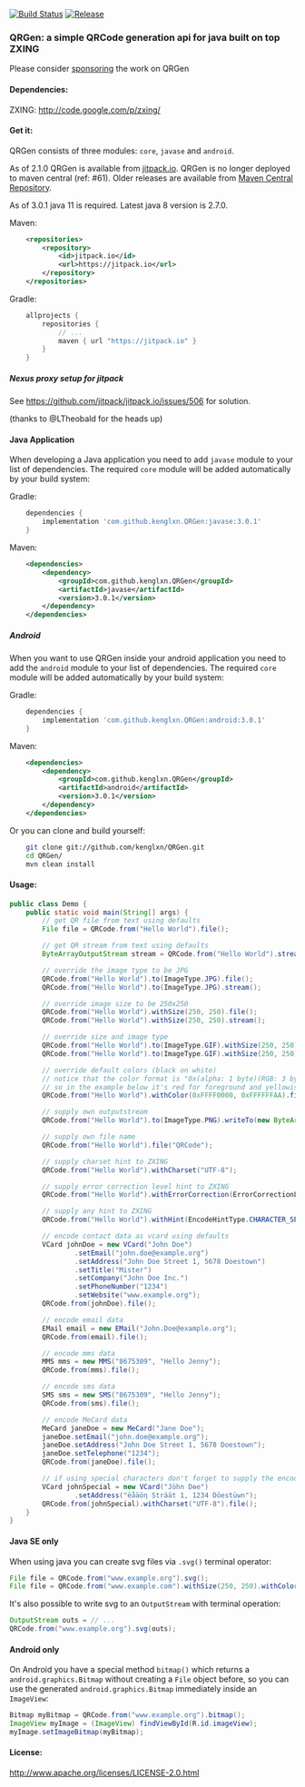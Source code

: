 [![Build Status](https://travis-ci.org/kenglxn/QRGen.png?branch=master)](https://travis-ci.org/kenglxn/QRGen)
[![Release](https://img.shields.io/github/tag/kenglxn/QRGen.svg?label=JitPack)](https://jitpack.io/#kenglxn/QRGen)

### QRGen: a simple QRCode generation api for java built on top ZXING

Please consider [sponsoring](https://github.com/sponsors/kenglxn) the work on QRGen 

#### Dependencies:

ZXING: http://code.google.com/p/zxing/

#### Get it:

QRGen consists of three modules: ```core```, ```javase``` and ```android```.

As of 2.1.0 QRGen is available from [jitpack.io](https://jitpack.io/#kenglxn/QRGen). QRGen is no longer deployed to maven central (ref: #61).
Older releases are available from [Maven Central Repository](http://search.maven.org/#browse%7C-852965118).

As of 3.0.1 java 11 is required. 
Latest java 8 version is 2.7.0.

Maven:

```xml
    <repositories>
        <repository>
            <id>jitpack.io</id>
            <url>https://jitpack.io</url>
        </repository>
    </repositories>
```

Gradle:

```gradle
    allprojects {
        repositories {
            // ...
            maven { url "https://jitpack.io" }
        }
    }
```

##### Nexus proxy setup for jitpack

See https://github.com/jitpack/jitpack.io/issues/506 for solution.

(thanks to @LTheobald for the heads up)

#### Java Application

When developing a Java application you need to add ```javase``` module to your list of dependencies. The required ```core``` module will be added automatically by your build system:


Gradle:

```gradle
    dependencies {
        implementation 'com.github.kenglxn.QRGen:javase:3.0.1'
    }
```

Maven:

```xml
    <dependencies>
        <dependency>
            <groupId>com.github.kenglxn.QRGen</groupId>
            <artifactId>javase</artifactId>
            <version>3.0.1</version>
        </dependency>
    </dependencies>
```

##### Android

When you want to use QRGen inside your android application you need to add the ```android``` module to your list of dependencies. The required ```core``` module will be added automatically by your build system:

Gradle:

```gradle
    dependencies {
        implementation 'com.github.kenglxn.QRGen:android:3.0.1'
    }
```

Maven:

```xml
    <dependencies>
        <dependency>
            <groupId>com.github.kenglxn.QRGen</groupId>
            <artifactId>android</artifactId>
            <version>3.0.1</version>
        </dependency>
    </dependencies>
```

Or you can clone and build yourself:

```bash
    git clone git://github.com/kenglxn/QRGen.git
    cd QRGen/
    mvn clean install
```

#### Usage:

```java
public class Demo {
    public static void main(String[] args) {
        // get QR file from text using defaults
        File file = QRCode.from("Hello World").file();

        // get QR stream from text using defaults
        ByteArrayOutputStream stream = QRCode.from("Hello World").stream();

        // override the image type to be JPG
        QRCode.from("Hello World").to(ImageType.JPG).file();
        QRCode.from("Hello World").to(ImageType.JPG).stream();

        // override image size to be 250x250
        QRCode.from("Hello World").withSize(250, 250).file();
        QRCode.from("Hello World").withSize(250, 250).stream();

        // override size and image type
        QRCode.from("Hello World").to(ImageType.GIF).withSize(250, 250).file();
        QRCode.from("Hello World").to(ImageType.GIF).withSize(250, 250).stream();

        // override default colors (black on white)
        // notice that the color format is "0x(alpha: 1 byte)(RGB: 3 bytes)"
        // so in the example below it's red for foreground and yellowish for background, both 100% alpha (FF).
        QRCode.from("Hello World").withColor(0xFFFF0000, 0xFFFFFFAA).file();

        // supply own outputstream
        QRCode.from("Hello World").to(ImageType.PNG).writeTo(new ByteArrayOutputStream());

        // supply own file name
        QRCode.from("Hello World").file("QRCode");

        // supply charset hint to ZXING
        QRCode.from("Hello World").withCharset("UTF-8");

        // supply error correction level hint to ZXING
        QRCode.from("Hello World").withErrorCorrection(ErrorCorrectionLevel.L);

        // supply any hint to ZXING
        QRCode.from("Hello World").withHint(EncodeHintType.CHARACTER_SET, "UTF-8");

        // encode contact data as vcard using defaults
        VCard johnDoe = new VCard("John Doe")
                .setEmail("john.doe@example.org")
                .setAddress("John Doe Street 1, 5678 Doestown")
                .setTitle("Mister")
                .setCompany("John Doe Inc.")
                .setPhoneNumber("1234")
                .setWebsite("www.example.org");
        QRCode.from(johnDoe).file();

        // encode email data
        EMail email = new EMail("John.Doe@example.org");
        QRCode.from(email).file();

        // encode mms data
        MMS mms = new MMS("8675309", "Hello Jenny");
        QRCode.from(mms).file();

        // encode sms data
        SMS sms = new SMS("8675309", "Hello Jenny");
        QRCode.from(sms).file();

        // encode MeCard data
        MeCard janeDoe = new MeCard("Jane Doe");
        janeDoe.setEmail("john.doe@example.org");
        janeDoe.setAddress("John Doe Street 1, 5678 Doestown");
        janeDoe.setTelephone("1234");
        QRCode.from(janeDoe).file();

        // if using special characters don't forget to supply the encoding
        VCard johnSpecial = new VCard("Jöhn Dɵe")
                .setAddress("ëåäöƞ Sträät 1, 1234 Döestüwn");
        QRCode.from(johnSpecial).withCharset("UTF-8").file();
    }
}
```
#### Java SE only

When using java you can create svg files via `.svg()` terminal operator:

```java
File file = QRCode.from("www.example.org").svg();
File file = QRCode.from("www.example.com").withSize(250, 250).withColor(30, 90).svg();
```

It's also possible to write svg to an `OutputStream` with terminal operation:

```java
OutputStream outs = // ...
QRCode.from("www.example.org").svg(outs);
```

#### Android only

On Android you have a special method `bitmap()` which returns a `android.graphics.Bitmap` without creating a `File` object before, so you can use the generated `android.graphics.Bitmap` immediately inside an `ImageView`:

```java
Bitmap myBitmap = QRCode.from("www.example.org").bitmap();
ImageView myImage = (ImageView) findViewById(R.id.imageView);
myImage.setImageBitmap(myBitmap);
```

#### License:

http://www.apache.org/licenses/LICENSE-2.0.html
